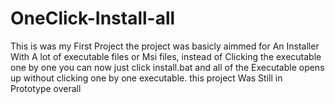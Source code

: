 # OneClick-Install-all
This is was my First Project the project was basicly aimmed for An Installer With A lot of executable files or Msi files, instead of Clicking the executable one by one you can now just click install.bat and all of the Executable opens up without clicking one by one executable.
this project Was Still in Prototype overall

